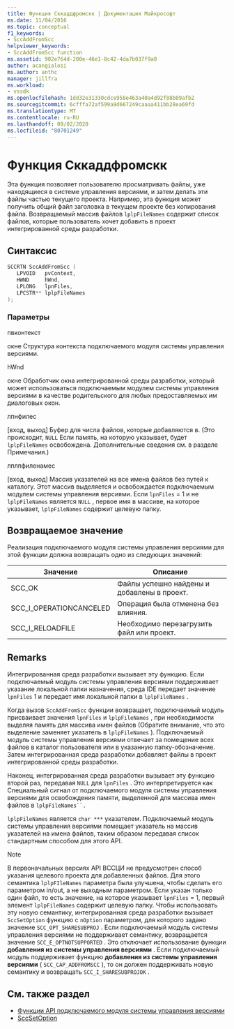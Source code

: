 ```yaml
---
title: Функция Сккаддфромскк | Документация Майкрософт
ms.date: 11/04/2016
ms.topic: conceptual
f1_keywords:
- SccAddFromScc
helpviewer_keywords:
- SccAddFromScc function
ms.assetid: 902e764d-200e-46e1-8c42-4da7b037f9a0
author: acangialosi
ms.author: anthc
manager: jillfra
ms.workload:
- vssdk
ms.openlocfilehash: 1dd32e31330cdce958e463a40a4d92f88b09afb2
ms.sourcegitcommit: 6cfffa72af599a9d667249caaaa411bb28ea69fd
ms.translationtype: MT
ms.contentlocale: ru-RU
ms.lasthandoff: 09/02/2020
ms.locfileid: "80701249"
---
```

# <a name="sccaddfromscc-function"></a>Функция Сккаддфромскк
Эта функция позволяет пользователю просматривать файлы, уже находящиеся в системе управления версиями, и затем делать эти файлы частью текущего проекта. Например, эта функция может получить общий файл заголовка в текущем проекте без копирования файла. Возвращаемый массив файлов `lplpFileNames` содержит список файлов, которые пользователь хочет добавить в проект интегрированной среды разработки.

## <a name="syntax"></a>Синтаксис

```cpp
SCCRTN SccAddFromScc (
   LPVOID   pvContext,
   HWND     hWnd,
   LPLONG   lpnFiles,
   LPCSTR** lplpFileNames
);
```

### <a name="parameters"></a>Параметры
 пвконтекст

окне Структура контекста подключаемого модуля системы управления версиями.

 hWnd

окне Обработчик окна интегрированной среды разработки, который может использоваться подключаемым модулем системы управления версиями в качестве родительского для любых предоставляемых им диалоговых окон.

 лпнфилес

[вход, выход] Буфер для числа файлов, которые добавляются в. (Это происходит, `NULL` Если память, на которую указывает, будет `lplpFileNames` освобождена. Дополнительные сведения см. в разделе Примечания.)

 лплпфиленамес

[вход, выход] Массив указателей на все имена файлов без путей к каталогу. Этот массив выделяется и освобождается подключаемым модулем системы управления версиями. Если `lpnFiles` = 1 и не `lplpFileNames` является `NULL` , первое имя в массиве, на которое указывает, `lplpFileNames` содержит целевую папку.

## <a name="return-value"></a>Возвращаемое значение
 Реализация подключаемого модуля системы управления версиями для этой функции должна возвращать одно из следующих значений:

|Значение|Описание|
|-----------|-----------------|
|SCC_OK|Файлы успешно найдены и добавлены в проект.|
|SCC_I_OPERATIONCANCELED|Операция была отменена без влияния.|
|SCC_I_RELOADFILE|Необходимо перезагрузить файл или проект.|

## <a name="remarks"></a>Remarks
 Интегрированная среда разработки вызывает эту функцию. Если подключаемый модуль системы управления версиями поддерживает указание локальной папки назначения, среда IDE передает значение `lpnFiles` 1 и передает имя локальной папки в `lplpFileNames` .

 Когда вызов `SccAddFromScc` функции возвращает, подключаемый модуль присваивает значения `lpnFiles` и `lplpFileNames` , при необходимости выделяя память для массива имен файлов (Обратите внимание, что это выделение заменяет указатель в `lplpFileNames` ). Подключаемый модуль системы управления версиями отвечает за помещение всех файлов в каталог пользователя или в указанную папку-обозначение. Затем интегрированная среда разработки добавляет файлы в проект интегрированной среды разработки.

 Наконец, интегрированная среда разработки вызывает эту функцию второй раз, передавая `NULL` для `lpnFiles` . Это интерпретируется как Специальный сигнал от подключаемого модуля системы управления версиями для освобождения памяти, выделенной для массива имен файлов в `lplpFileNames``.`

 `lplpFileNames` является `char ***` указателем. Подключаемый модуль системы управления версиями помещает указатель на массив указателей на имена файлов, таким образом передавая список стандартным способом для этого API.

> [!NOTE]
> В первоначальных версиях API ВССЦИ не предусмотрен способ указания целевого проекта для добавленных файлов. Для этого семантика `lplpFIleNames` параметра была улучшена, чтобы сделать его параметром in/out, а не выходным параметром. Если указан только один файл, то есть значение, на которое указывает `lpnFiles` = 1, первый элемент `lplpFileNames` содержит целевую папку. Чтобы использовать эту новую семантику, интегрированная среда разработки вызывает `SccSetOption` функцию с `nOption` параметром, для которого задано значение `SCC_OPT_SHARESUBPROJ` . Если подключаемый модуль системы управления версиями не поддерживает семантику, возвращается значение `SCC_E_OPTNOTSUPPORTED` . Это отключает использование функции **добавления из системы управления версиями** . Если подключаемый модуль поддерживает функцию **добавления из системы управления версиями** ( `SCC_CAP_ADDFROMSCC` ), то он должен поддерживать новую семантику и возвращать `SCC_I_SHARESUBPROJOK` .

## <a name="see-also"></a>См. также раздел
- [Функции API подключаемого модуля системы управления версиями](../extensibility/source-control-plug-in-api-functions.md)
- [SccSetOption](../extensibility/sccsetoption-function.md)
